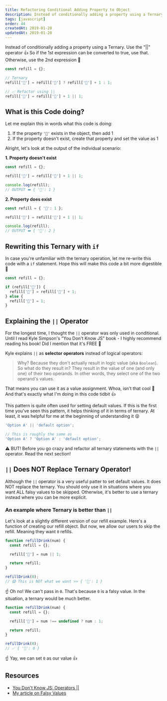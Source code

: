 ```yaml
---
title: Refactoring Conditional Adding Property to Object
description: Instead of conditionally adding a property using a Ternary. Use the "||" operator.
tags: [javascript]
order: 44
createdAt: 2019-01-20
updatedAt: 2019-01-20
---
```


Instead of conditionally adding a property using a Ternary. Use the "||" operator 👍 So if the 1st expression can be converted to true, use that. Otherwise, use the 2nd expression 🌟

```javascript
const refill = {};

// Ternary
refill['🥤'] = refill['🥤'] ? refill['🥤'] + 1 : 1;

// ✅ Refactor using ||
refill['🥤'] = refill['🥤'] + 1 || 1;
```

<markdown-toc></markdown-toc>

## What is this Code doing?

Let me explain this in words what this code is doing:

1. If the property `'🥤'` exists in the object, then add 1
2. If the property doesn't exist, create that property and set the value as 1

Alright, let's look at the output of the individual scenario:

**1. Property doesn't exist**

```javascript
const refill = {};

refill['🥤'] = refill['🥤'] + 1 || 1;

console.log(refill);
// OUTPUT ➡️ { '🥤': 1 }
```

**2. Property does exist**

```javascript
const refill = { '🥤': 1 };

refill['🥤'] = refill['🥤'] + 1 || 1;

console.log(refill);
// OUTPUT ➡️ { '🥤': 2 }
```

## Rewriting this Ternary with `if`

In case you're unfamiliar with the ternary operation, let me re-write this code with a `if` statement. Hope this will make this code a bit more digestible 🍎

```javascript
const refill = {};

if (refill['🥤']) {
  refill['🥤'] = refill['🥤'] + 1;
} else {
  refill['🥤'] = 1;
}
```

## Explaining the `||` Operator

For the longest time, I thought the `||` operator was only used in conditional. Until I read Kyle Simpson's "You Don't Know JS" book - I highly recommend reading his book! Did I mention that it's FREE 👏

Kyle explains `||` as **selector operators** instead of logical operators:

> Why? Because they don't actually result in logic value (aka `Boolean`).
> So what do they result in? They result in the value of one (and only one) of their two operands. In other words, they select one of the two operand's values.

That means you can use it as a value assignment. Whoa, isn't that cool 🤩 And that's exactly what I'm doing in this code tidbit 👍

This pattern is quite often used for setting default values. If this is the first time you've seen this pattern, it helps thinking of it in terms of ternary. At least, it was helpful for me at the beginning of understanding it 😝

```javascript
'Option A' || 'default option';

// This is roughly the same as
'Option A' ? 'Option A' : 'default option';
```

⚠️ BUT! Before you go crazy and refactor all ternary statements with the `||` operator. Read the next section!

## `||` Does NOT Replace Ternary Operator!

Although the `||` operator is a very useful patter to set default values. It does NOT replace the ternary. You should only use it in situations where you want ALL falsy values to be skipped. Otherwise, it's better to use a ternary instead where you can be more explicit.

### An example where Ternary is better than `||`

Let's look at a slightly different version of our refill example. Here's a function of creating our refill object. But now, we allow our users to skip the refill. Meaning they want `0` refills.

```javascript
function refillDrink(num) {
  const refill = {};

  refill['🍺'] = num || 1;

  return refill;
}

refillDrink(0);
// 😱 This is NOT what we want >> { '🍺': 1 }
```

☝️ Oh no! We can't pass in `0`. That's because `0` is a falsy value. In the situation, a ternary would be much better.

```javascript
function refillDrink(num) {
  const refill = {};

  refill['🍺'] = num !== undefined ? num : 1;

  return refill;
}

refillDrink(0);
// ✅ { '🍺': 0 }
```

☝️ Yay, we can set `0` as our value 👍

## Resources

- [You Don't Know JS: Operators ||](https://github.com/getify/You-Dont-Know-JS/blob/master/types%20%26%20grammar/ch4.md#operators--and-)
- [My article on Falsy Values](https://www.samanthaming.com/tidbits/25-js-essentials-falsy-values)
